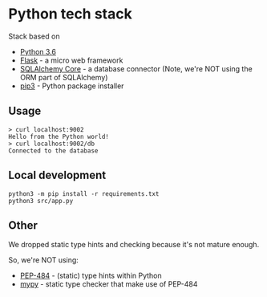 # Python tech stack
Stack based on
* [Python 3.6](https://docs.python.org/3/whatsnew/3.6.html)
* [Flask](http://flask.pocoo.org/) - a micro web framework
* [SQLAlchemy Core](http://docs.sqlalchemy.org/en/latest/core/) - a database connector (Note, we're NOT using the ORM part of SQLAlchemy)
* [pip3](https://packaging.python.org/key_projects/#pip) - Python package installer

## Usage
```
> curl localhost:9002
Hello from the Python world!
> curl localhost:9002/db
Connected to the database
```

## Local development
```
python3 -m pip install -r requirements.txt
python3 src/app.py
```

## Other
We dropped static type hints and checking because it's not mature enough.

So, we're NOT using:
* [PEP-484](https://www.python.org/dev/peps/pep-0484/) - (static) type hints within Python
* [mypy](http://mypy-lang.org/) - static type checker that make use of PEP-484
